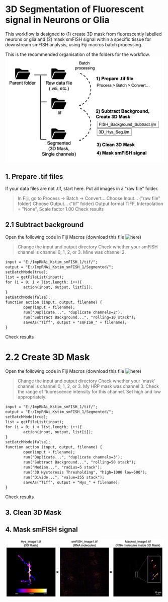 # 3D Segmentation of Fluorescent signal in Neurons or Glia
This workflow is designed to (1) create 3D mask from fluorescently labelled neurons or glia and (2) mask smFISH signal within a specific tissue for downstream smFISH analysis, using Fiji macros batch processing.

This is the recommended organisation of the folders for the workflow.
![Workflow](https://github.com/Tai-Ch/NMJ_3DSegmentation/blob/3971b4b98c79204ac94a45a7f8be80cb83076c31/workflow.png?raw=true)

## 1. Prepare .tif files

If your data files are not .tif, start here. Put all images in a "raw file" folder.
> In Fiji, go to Process -> Batch -> Convert...
> Choose Input... ("raw file" folder)
> Choose Output... ("tif" folder)
> Output format TIFF, Interpolation = "None", Scale factor 1.00 
Check results

## 2.1 Subtract background

Open the following code in Fiji Macros (download this file ![here](https://github.com/Tai-Ch/NMJ_3DSegmentation/blob/5e617f2de7e499079939abc6f35e3e88724cd55d/smFISH_background_subtract.ijm))
> Change the input and output directory
> Check whether your smFISH channel is channel 0, 1, 2, or 3. Mine was channel 2. 

```
input = "E:/ImpRNAi_Kstim_smFISH_1/tif/";
output = "E:/ImpRNAi_Kstim_smFISH_1/Segmented/";
setBatchMode(true);
list = getFileList(input);
for (i = 0; i < list.length; i++){
		action(input, output, list[i]);
}
setBatchMode(false);
function action (input, output, filename) {
		open(input + filename);
		run("Duplicate...", "duplicate channels=2");
		run("Subtract Background...", "rolling=10 stack");
		saveAs("Tiff", output + "smFISH_" + filename);
}
```
Check results

# 2.2 Create 3D Mask

Open the following code in Fiji Macros (download this file ![here](https://github.com/Tai-Ch/NMJ_3DSegmentation/blob/5e617f2de7e499079939abc6f35e3e88724cd55d/3D_Hys_Seg.ijm))
> Change the input and output directory
> Check whether your 'mask' channel is channel 0, 1, 2, or 3. My HRP mask was channel 3. 
> Check the range of fluorescence intensity for this channel. Set high and low appropriately.

```
input = "E:/ImpRNAi_Kstim_smFISH_1/tif/";
output = "E:/ImpRNAi_Kstim_smFISH_1/Segmented/";
setBatchMode(true);
list = getFileList(input);
for (i = 0; i < list.length; i++){
		action(input, output, list[i]);
}
setBatchMode(false);
function action (input, output, filename) {
		open(input + filename);
		run("Duplicate...", "duplicate channels=3");
		run("Subtract Background...", "rolling=50 stack");
		run("Median...", "radius=5 stack");
		run("3D Hysteresis Thresholding", "high=1000 low=500");
		run("Divide...", "value=255 stack");
		saveAs("Tiff", output + "Hys_" + filename);
}
```
Check results

## 3. Clean 3D Mask

## 4. Mask smFISH signal 

![Masking 3D smFISH signal by 3D HRP Mask](https://github.com/Tai-Ch/NMJ_3DSegmentation/blob/d5497390f89dd77b180d919aad4fb164a72256d5/3D%20Segmentation%20Example.png?raw=true)
